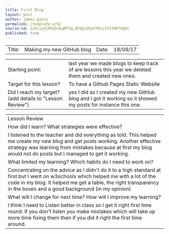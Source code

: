 ```yaml
---
title: First Blog
layout: post
author: james.gavin
permalink: /template-yr8/
source-id: 1sOisy4jRhq5sEqRPZg_QtQgvdhyV7Raj2VJ39RfdgDs
published: true
---
```

<table>
  <tr>
    <td>Title: </td>
    <td> Making my new GitHub blog</td>
    <td>Date: </td>
    <td>   18/09/17</td>
  </tr>
</table>


<table>
  <tr>
    <td>
Starting point:</td>
    <td>
 last year we made blogs to keep track of are lessons this year we deleted them and created new ones.</td>
  </tr>
  <tr>
    <td>
Target for this lesson?</td>
    <td>
 To have a Github Pages Static Website</td>
  </tr>
  <tr>
    <td>
Did I reach my target? 
(add details to "Lesson Review")</td>
    <td> 
 yes I did as I created my new GitHub blog and I got it working so it showed my posts for instance this one. </td>
  </tr>
</table>


<table>
  <tr>
    <td>
Lesson Review</td>
  </tr>
  <tr>
    <td>
How did I learn? What strategies were effective? </td>
  </tr>
  <tr>
    <td>
 I listened to the teacher and did everything as told. This helped me create my new blog and get posts working. Another effective strategy was learning from mistakes because at first my blog would not do posts but I managed to get it working.</td>
  </tr>
  <tr>
    <td>
What limited my learning? Which habits do I need to work on? </td>
  </tr>
  <tr>
    <td>
 Concentrating on the advice as I didn't do it to a high standard at first but I went on w3schools which helped me with a lot of the code in my blog. It helped me get a table, the right transparency in the boxes and a good background (in my opinion)</td>
  </tr>
  <tr>
    <td>
What will I change for next time? How will I improve my learning?</td>
  </tr>
  <tr>
    <td>
 I think I need to Listen better in class so I get it right first time round. If you don't listen you make mistakes which will take up more time fixing them then if you did it right the first time around.</td>
  </tr>
</table>


